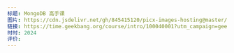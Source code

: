 ```yaml
---
标题: MongoDB 高手课
图片: https://cdn.jsdelivr.net/gh/845415120/picx-images-hosting@master/20240216/image.6w8syslswk0.webp
链接: https://time.geekbang.org/course/intro/100040001?utm_campaign=geektime_search&utm_content=geektime_search&utm_medium=geektime_search&utm_source=geektime_search&utm_term=geektime_search
时时: 2024
评价:
---
```


